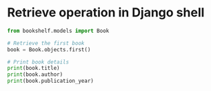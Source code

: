 # Retrieve operation in Django shell

```python
from bookshelf.models import Book

# Retrieve the first book
book = Book.objects.first()

# Print book details
print(book.title)
print(book.author)
print(book.publication_year)
